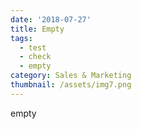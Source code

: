 ```yaml
---
date: '2018-07-27'
title: Empty
tags:
  - test
  - check
  - empty
category: Sales & Marketing
thumbnail: /assets/img7.png
---
```

empty
